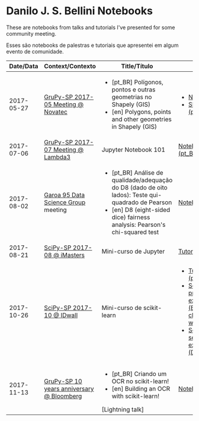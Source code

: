 # Danilo J. S. Bellini Notebooks

These are notebooks from talks and tutorials I've presented for some
community meeting.

Esses são notebooks de palestras e tutoriais que apresentei em algum
evento de comunidade.

<table>
  <thead>
    <th>Date/Data</th>
    <th>Context/Contexto</th>
    <th>Title/Título</th>
    <th>Links</th>
  </thead>
  <tbody>
    <tr>
      <td>2017-05-27</td>
      <td><a href="https://github.com/grupy-sp/encontros/blob/master/2017/2017-05-novatec.md">GruPy-SP 2017-05 Meeting @ Novatec</a></td>
      <td>
        <ul>
          <li>[pt_BR] Polígonos, pontos e outras geometrias no Shapely (GIS)</li>
          <li>[en] Polygons, points and other geometries in Shapely (GIS)</li>
        </ul>
      </td>
      <td>
        <ul>
          <li><a href="2017-05-27_Shapely.ipynb">Notebook</a></li>
          <li><a href="https://www.slideshare.net/djsbellini/20170527-grupysp-polgonos-pontos-e-outras-geometrias-no-shapely-gis">Slides (pt_BR)</a></li>
        </ul>
      </td>
    </tr>
    <tr>
      <td>2017-07-06</td>
      <td><a href="https://github.com/grupy-sp/encontros/blob/master/2017/2017-07-lambda3.md">GruPy-SP 2017-07 Meeting @ Lambda3</a></td>
      <td>Jupyter Notebook 101</td>
      <td><a href="2017-07-06_Jupyter_101_GruPy.ipynb">Notebook (pt_BR)</a></td>
    </tr>
    <tr>
      <td>2017-08-02</td>
      <td><a href="http://groups.google.com/group/garoa95">Garoa 95 Data Science Group</a> meeting</td>
      <td>
        <ul>
          <li>[pt_BR] Análise de qualidade/adequação do D8 (dado de oito lados): Teste qui-quadrado de Pearson</li>
          <li>[en] D8 (eight-sided dice) fairness analysis: Pearson's chi-squared test</li>
        </ul>
      </td>
      <td><a href="2017-08-02_D8_Analysis.ipynb">Notebook</a></td>
    </tr>
    <tr>
      <td>2017-08-21</td>
      <td><a href="https://www.meetup.com/pt-BR/Grupy-SP/events/242551265/">SciPy-SP 2017-08 @ iMasters</a></td>
      <td>Mini-curso de Jupyter</td>
      <td><a href="2017-08-21_Jupyter/Mini-Curso_Jupyter.ipynb">Tutorial (pt_BR)</a></td>
    </tr>
    <tr>
      <td>2017-10-26</td>
      <td><a href="https://www.meetup.com/pt-BR/Grupy-SP/events/244123986/">SciPy-SP 2017-10 @ IDwall</a></td>
      <td>Mini-curso de scikit-learn</td>
      <td>
        <ul>
          <li><a href="2017-10-26_scikit-learn/mini-curso_scikit-learn.ipynb">Tutorial (pt_BR)</a></li>
          <li><a href="2017-10-26_scikit-learn/resposta-exercicio-1.ipynb">Solução do primeiro exercício (Blob classification w/ SVM)</a></li>
          <li><a href="2017-11-13_OCR_GruPy-SP_10_anos.ipynb">Solução do segundo exercício (Digits OCR)</a></li>
        </ul>
      </td>
    </tr>
    <tr>
      <td>2017-11-13</td>
      <td><a href="https://www.meetup.com/pt-BR/Grupy-SP/events/244141428/">GruPy-SP 10 years anniversary @ Bloomberg</a></td>
      <td>
        <ul>
          <li>[pt_BR] Criando um OCR no scikit-learn!</li>
          <li>[en] Building an OCR with scikit-learn!</li>
        </ul>
        [Lightning talk]
      </td>
      <td><a href="2017-11-13_OCR_GruPy-SP_10_anos.ipynb">Notebook</a></td>
    </tr>
  </tbody>
</table>
